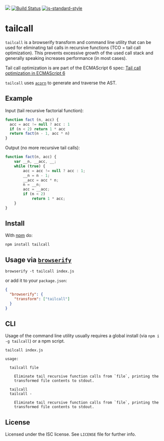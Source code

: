 ![](http://img.shields.io/badge/stability-experimental-orange.svg?style=flat)
[![Build Status](https://travis-ci.org/alexanderGugel/tailcall.svg?branch=master)](https://travis-ci.org/alexanderGugel/tailcall)
[![js-standard-style](https://img.shields.io/badge/code%20style-standard-brightgreen.svg?style=flat)](https://github.com/feross/standard)

# tailcall

`tailcall` is a browserify transform and command line utility that can be used for eliminating tail calls in recursive functions (TCO = tail call optimization). This prevents excessive growth of the used call stack and generally speaking increases performance (in most cases).

Tail call optimization is are part of the ECMAScript 6 spec:
[Tail call optimization in ECMAScript 6
](http://www.2ality.com/2015/06/tail-call-optimization.html)

`tailcall` uses [`acorn`](https://www.npmjs.com/package/acorn) to generate and traverse the AST.

## Example

Input (tail recursive factorial function):

```js
function fact (n, acc) {
  acc = acc != null ? acc : 1
  if (n < 2) return 1 * acc
  return fact(n - 1, acc * n)
}
```

Output (no more recursive tail calls):

```js
function fact(n, acc) {
    var __n, __acc, __;
    while (true) {
        acc = acc != null ? acc : 1;
        __n = n - 1;
        __acc = acc * n;
        n = __n;
        acc = __acc;
        if (n < 2)
            return 1 * acc;
    }
}
```

## Install

With [npm](https://npmjs.org) do:

```
npm install tailcall
```

## Usage via [`browserify`](https://github.com/substack/node-browserify)

```
browserify -t tailcall index.js
```

or add it to your `package.json`:

```json
{
  "browserify": {
    "transform": ["tailcall"]
  }
}
```

## CLI

Usage of the command line utility usually requires a global install (via `npm i -g tailcall`) or a npm script.

```
tailcall index.js
```

```
usage:

  tailcall file

    Eliminate tail recursive function calls from `file`, printing the
    transformed file contents to stdout.

  tailcall
  tailcall -

    Eliminate tail recursive function calls from `file`, printing the
    transformed file contents to stdout.
```

## License

Licensed under the ISC license. See `LICENSE` file for further info.

